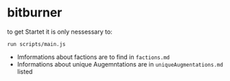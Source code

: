 # bitburner

to get Startet it is only nessessary to:

```
run scripts/main.js
```

- Imformations about factions are to find in `factions.md`
- Informations about unique Augemntations are in `uniqueAugmentations.md` listed
